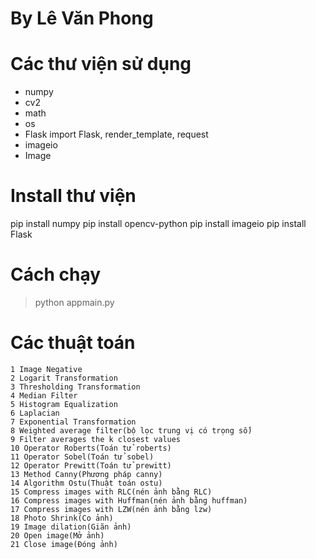 


# By Lê Văn Phong

# Các thư viện sử dụng
- numpy
- cv2
- math
- os
- Flask import Flask, render_template, request
- imageio
- Image
# Install thư viện

pip install numpy
pip install opencv-python
pip install imageio
pip install Flask


# Cách chạy
> python appmain.py
# Các thuật toán 
    1 Image Negative 
    2 Logarit Transformation
    3 Thresholding Transformation
    4 Median Filter
    5 Histogram Equalization
    6 Laplacian
    7 Exponential Transformation
    8 Weighted average filter(bộ lọc trung vị có trọng số)
    9 Filter averages the k closest values
    10 Operator Roberts(Toán tử roberts)
    11 Operator Sobel(Toán tử sobel)
    12 Operator Prewitt(Toán tử prewitt)
    13 Method Canny(Phương pháp canny)
    14 Algorithm Ostu(Thuật toán ostu)
    15 Compress images with RLC(nén ảnh bằng RLC)
    16 Compress images with Huffman(nén ảnh bằng huffman)
    17 Compress images with LZW(nén ảnh bằng lzw)
    18 Photo Shrink(Co ảnh)
    19 Image dilation(Giãn ảnh)
    20 Open image(Mở ảnh)
    21 Close image(Đóng ảnh)
